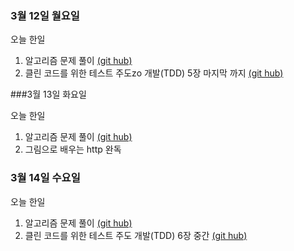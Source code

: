### 3월 12일 월요일

오늘 한일

1. 알고리즘 문제 풀이 [(git hub)](https://github.com/zooozoo/algorithm)
2. 클린 코드를 위한 테스트 주도zo 개발(TDD) 5장 마지막 까지 [(git hub)](https://github.com/zooozoo/TDD-practice1)




###3월 13일 화요일

오늘 한일

1. 알고리즘 문제 풀이 [(git hub)](https://github.com/zooozoo/algorithm)
2. 그림으로 배우는 http 완독




### 3월 14일 수요일

오늘 한일

1. 알고리즘 문제 풀이 [(git hub)](https://github.com/zooozoo/algorithm)
2. 클린 코드를 위한 테스트 주도 개발(TDD) 6장 중간 [(git hub)](https://github.com/zooozoo/TDD-practice1)
